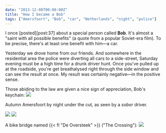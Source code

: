 ```yaml
---
date: "2013-12-08T00:00:00Z"
title: "How I became a Bob"
tags: ["Amersfoort", "Bob", "car", "Netherlands", "night", "police"]
---
```


I once [posted][post:37] about a special person called **Bob**. It's almost a "saint with all possible benefits" (a quote from a popular Soviet-era film). To be precise, there's at least one benefit with him—a car.

<!--more-->

Yesterday we drove home from our friends. And somewhere in the residential area the police were diverting all cars to a side-street, Saturday evening must be a high time for a drunk driver hunt. Once you've pulled up at the roadside, you're get breathalysed right through the side window and can see the result at once. My result was certainly negative—in the positive sense.

Those abiding to the law are given a nice sign of appreciation, Bob's keychain:
![](img:2.bp.blogspot.com/-Jy7swQ2rLLI/UqRUv06WJOI/AAAAAAAAa-0/yJAoue3eGlg/s1600/dsc01917.picasaweb.jpg:a)

Autumn Amersfoort by night under the cut, as seen by a *sober* driver.

![](img:4.bp.blogspot.com/-gxr35CLHQVs/UqOMdZacOyI/AAAAAAAAa5U/GRSSzqcCnhQ/s1600/dsc01738.picasaweb.jpg:a)
![](img:3.bp.blogspot.com/-EGvGe6-iGWw/ThiaPqMJjwI/AAAAAAAAI8I/78XcQd-DFKs/s1600/DSC00218.picasaweb.jpg:a)

A bike bridge named {{< fl "De Oversteek" >}} ("The Crossing"):
![](img:4.bp.blogspot.com/-ar0G02XhqWg/ThibbjKEmwI/AAAAAAAAJAI/7mc8zj4YEPA/s1600/DSC00212.picasaweb.jpg:a)
